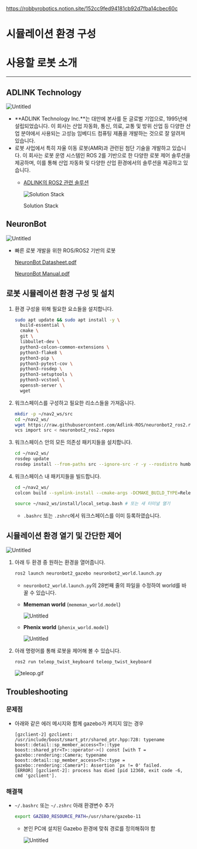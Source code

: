 https://robbyrobotics.notion.site/152cc9fed94181cb92d7fba14cbec60c

# 시뮬레이션 환경 구성

# 사용할 로봇 소개

---

## ADLINK **Technology**

![Untitled](https://prod-files-secure.s3.us-west-2.amazonaws.com/165a18af-9d8a-4762-809c-e48f1e13d66d/431e5427-3bd2-4679-b53c-cd3e728798b6/Untitled.png)

- **ADLINK Technology Inc.**는 대만에 본사를 둔 글로벌 기업으로, 1995년에 설립되었습니다. 이 회사는 산업 자동화, 통신, 의료, 교통 및 방위 산업 등 다양한 산업 분야에서 사용되는 고성능 임베디드 컴퓨팅 제품을 개발하는 것으로 잘 알려져 있습니다.
- 로봇 사업에서 특히 자율 이동 로봇(AMR)과 관련된 첨단 기술을 개발하고 있습니다. 이 회사는 로봇 운영 시스템인 ROS 2를 기반으로 한 다양한 로봇 제어 솔루션을 제공하며, 이를 통해 산업 자동화 및 다양한 산업 환경에서의 솔루션을 제공하고 있습니다.
    - [ADLINK의 ROS2 관련 솔루션](https://www.adlinktech.com/en/ROS2-Solution)
        
        ![Solution Stack](https://prod-files-secure.s3.us-west-2.amazonaws.com/165a18af-9d8a-4762-809c-e48f1e13d66d/ccf0dd74-213e-47ee-ba68-e53b00550fa1/Untitled.png)
        
        Solution Stack
        

## NeuronBot

![Untitled](https://prod-files-secure.s3.us-west-2.amazonaws.com/165a18af-9d8a-4762-809c-e48f1e13d66d/04e3b1ff-23b2-4a79-9eca-fdd8af3c50d3/Untitled.png)

- 빠른 로봇 개발을 위한 ROS/ROS2 기반의 로봇
    
    [NeuronBot Datasheet.pdf](https://prod-files-secure.s3.us-west-2.amazonaws.com/165a18af-9d8a-4762-809c-e48f1e13d66d/884ac28c-d11f-4023-8fad-d4fe48bbc999/NeuronBot_Datasheet.pdf)
    
    [NeuronBot Manual.pdf](https://prod-files-secure.s3.us-west-2.amazonaws.com/165a18af-9d8a-4762-809c-e48f1e13d66d/1d7a5446-277f-4b01-a0da-20dbc285c231/NeuronBot_Manual.pdf)
    

## 로봇 시뮬레이션 환경 구성 및 설치

1. 환경 구성을 위해 필요한 요소들을 설치합니다.
    
    ```bash
    sudo apt update && sudo apt install -y \
      build-essential \
      cmake \
      git \
      libbullet-dev \
      python3-colcon-common-extensions \
      python3-flake8 \
      python3-pip \
      python3-pytest-cov \
      python3-rosdep \
      python3-setuptools \
      python3-vcstool \
      openssh-server \
      wget
    ```
    
2. 워크스페이스를 구성하고 필요한 리소스들을 가져옵니다.
    
    ```bash
    mkdir -p ~/nav2_ws/src
    cd ~/nav2_ws/
    wget https://raw.githubusercontent.com/Adlink-ROS/neuronbot2_ros2.repos/humble/neuronbot2_ros2.repos
    vcs import src < neuronbot2_ros2.repos
    ```
    
3. 워크스페이스 안의 모든 의존성 패키지들을 설치합니다.
    
    ```bash
    cd ~/nav2_ws/
    rosdep update
    rosdep install --from-paths src --ignore-src -r -y --rosdistro humble
    ```
    
4. 워크스페이스 내 패키지들을 빌드합니다.
    
    ```bash
    cd ~/nav2_ws/
    colcon build --symlink-install --cmake-args -DCMAKE_BUILD_TYPE=Release
    
    source ~/nav2_ws/install/local_setup.bash # 또는 새 터미널 열기
    ```
    
    - `.bashrc` 또는 `.zshrc`에서 워크스페이스를 이미 등록하였습니다.

## 시뮬레이션 환경 열기 및 간단한 제어

![Untitled](https://prod-files-secure.s3.us-west-2.amazonaws.com/165a18af-9d8a-4762-809c-e48f1e13d66d/221feab7-e97a-4f24-9755-7783912f72d8/Untitled.png)

1. 아래 두 환경 중 원하는 환경을 열어줍니다.
    
    ```bash
    ros2 launch neuronbot2_gazebo neuronbot2_world.launch.py
    ```
    
    - `neuronbot2_world.launch.py`의 28번째 줄의 파일을 수정하여 world를 바꿀 수 있습니다.
    - **Mememan world** (`mememan_world.model`)
        
        ![Untitled](https://prod-files-secure.s3.us-west-2.amazonaws.com/165a18af-9d8a-4762-809c-e48f1e13d66d/141d0c5e-0358-45d6-ba76-247d5565b1f5/Untitled.png)
        
    - **Phenix world** (`phenix_world.model`)
        
        ![Untitled](https://prod-files-secure.s3.us-west-2.amazonaws.com/165a18af-9d8a-4762-809c-e48f1e13d66d/8ed28739-9f65-4409-8182-3f7d7aa07ee0/Untitled.png)
        
2. 아래 명령어를 통해 로봇을 제어해 볼 수 있습니다.
    
    ```bash
    ros2 run teleop_twist_keyboard teleop_twist_keyboard
    ```
    
    ![teleop.gif](https://prod-files-secure.s3.us-west-2.amazonaws.com/165a18af-9d8a-4762-809c-e48f1e13d66d/6705b24f-59e4-4c42-9b3a-1ddd7c7d4d8e/teleop.gif)
    

## Troubleshooting

### 문제점

- 아래와 같은 에러 메시지와 함께 gazebo가 켜지지 않는 경우
    
    ```
    [gzclient-2] gzclient: /usr/include/boost/smart_ptr/shared_ptr.hpp:728: typename boost::detail::sp_member_access<T>::type boost::shared_ptr<T>::operator->() const [with T = gazebo::rendering::Camera; typename boost::detail::sp_member_access<T>::type = gazebo::rendering::Camera*]: Assertion `px != 0' failed.
    [ERROR] [gzclient-2]: process has died [pid 12360, exit code -6, cmd 'gzclient'].
    ```
    

### 해결책

- `~/.bashrc` 또는 `~/.zshrc` 아래 환경변수 추가
    
    ```bash
    export GAZEBO_RESOURCE_PATH=/usr/share/gazebo-11
    ```
    
    - 본인 PC에 설치된 Gazebo 환경에 맞춰 경로를 정의해줘야 함
        
        ![Untitled](https://prod-files-secure.s3.us-west-2.amazonaws.com/165a18af-9d8a-4762-809c-e48f1e13d66d/c923460b-7545-467c-b833-23976a576f85/Untitled.png)

